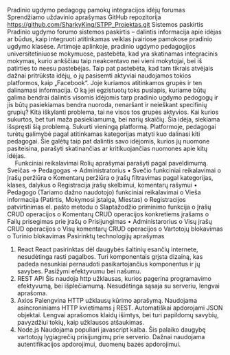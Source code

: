 Pradinio ugdymo pedagogų pamokų integracijos idėjų forumas
Sprendžiamo uždavinio aprašymas
GitHub repozitorija
https://github.com/SharkyKing/STPP_Projektas.git
Sistemos paskirtis
Pradinio ugdymo forumo sistemos paskirtis – dalintis informacija apie idėjas ar būdus, kaip integruoti atitinkamas veiklas įvairiose pamokose pradinio ugdymo klasėse. 
Artimoje aplinkoje, pradinio ugdymo pedagogijos universitetiniuose mokymuose, pastebėta, kad yra skatinamas integracinis mokymas, kurio ankščiau taip neakcentavo nei vieni mokytojai, bei iš patirties to neesu pastebėjas. Taip pat pastebėta, kad tam tikrais atvėjais dažnai pritrūksta idėjų, o jų pasisemti aktyviai naudojamos tokios platformos, kaip „Facebook“. Joje kuriamos atitinkamos grupės ir ten dalinamasi informacija. 
O ką jei egzistuotų toks puslapis, kuriame būtų galima bendrai dalintis visomis idėjomis tarp pradinio ugdymo pedogogų ir jis būtų pasiekiamas bendra nuoroda, nenaršant ir neieškant specifinių grupių? Kita iškylanti problema, tai ne visos tos grupės aktyvios. Kai kurios sukurtos, bet turi maža pasiekiamumą, bei narių skaičių. 
Šia idėja, siekiama išspręsti šią problemą. Sukurti vieningą platformą. 
Platformoje, pedagogai turėtų galimybė pagal atitinkamas kategorijas matyti kuo dalinasi kiti pedagogai. Šie galėtų taip pat dalintis savo idėjomis, kurios jų nuomone pasiteisina, parašyti skatinančias ar kritikuojančias nuomones apie kitų idėjas.  
 
Funkciniai reikalavimai
Rolių aprašymai parašyti pagal paveldimumą. Sveičas -> Pedagogas -> Administratorius
•	Svečio funkciniai reikalavimai
o	Įrašų peržiūra
o	Komentarų peržiūra
o	Įrašų filtravimas pagal kategorijas, klases, dalykus
o	Registracija įrašų skelbimui, komentarų rašymui
•	Pedagogo (Tariamo dažno naudotojo) funkciniai reikalavimai
o	Vieša informacija (Patirtis, Mokymosi įstaiga, Miestas)
o	Registracijos patvirtinimas el. pašto metodu
o	Slaptažodžio priminimo funkcija
o	Įrašų CRUD operacijos
o	Komentarų CRUD operacijos konkretiems įrašams
o	Failų prisegimas prie įrašų
o	Prisijungimas
•	Administarorius
o	Visų įrašų CRUD operacijos
o	Visų komentarų CRUD operacijos
o	Vartotojų blokavimas
o	Turinio blokavimas
Pasirinktų technologijų aprašymas
1.	React
React pasirinktas dėl daugybės šaltinių esančių internete, nesudėtinga rasti pagalbos. Turi komponentais grįsta dizainą, kas padeda nesunkiai pernaudoti pasikartojančius komponentus ir jų savybes.  Pasižymi efektyvumu bei našumu. 
2.	REST API
Šis naudoja http užklausas, kurios pagerina programavimo efektyvumą, bei išplečiamumą.  Nesudėtinga sąsaja su serveriu, lengvai aprašoma. 
3.	Axios
Palengvina HTTP užklausų kūrimo aprašymą. Naudojama asincroniniams HTTP kvietimams į REST. Automatiškai apdorojami JSON objektai. Lengvai aprašomos klaidų išimtys, bei turi papildomų savybių, pavyzdžiui tokių, kaip užklausos atšaukimas. 
4.	Node.js
Naudojama populiari javascript kalba.  Šis palaiko daugybę vartotojų lygiagrečių prisijungimų prie serverio. Dažnai naudojama autentifikacijos apdorojimui, duomenų bazės apdorojimui. 
